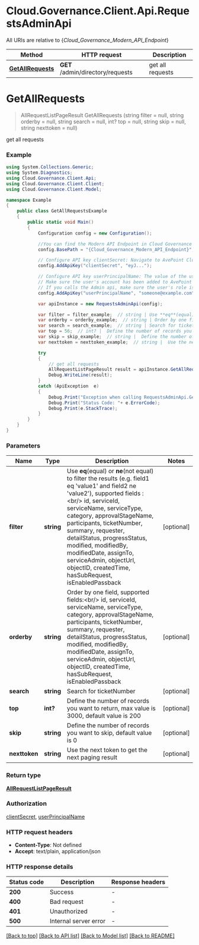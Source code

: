 # Cloud.Governance.Client.Api.RequestsAdminApi

All URIs are relative to {*Cloud_Governance_Modern_API_Endpoint*}

Method | HTTP request | Description
------------- | ------------- | -------------
[**GetAllRequests**](RequestsAdminApi.md#getallrequests) | **GET** /admin/directory/requests | get all requests


<a name="getallrequests"></a>
# **GetAllRequests**
> AllRequestListPageResult GetAllRequests (string filter = null, string orderby = null, string search = null, int? top = null, string skip = null, string nexttoken = null)

get all requests

### Example
```csharp
using System.Collections.Generic;
using System.Diagnostics;
using Cloud.Governance.Client.Api;
using Cloud.Governance.Client.Client;
using Cloud.Governance.Client.Model;

namespace Example
{
    public class GetAllRequestsExample
    {
        public static void Main()
        {
            Configuration config = new Configuration();

            //You can find the Modern API Endpoint in Cloud Governance admin user guide for your environment.
            config.BasePath = "{Cloud_Governance_Modern_API_Endpoint}";

            // Configure API key clientSecret: Navigate to AvePoint Cloud Governance Settings > API Authentication Management to Obtain a client secret.
            config.AddApiKey("clientSecret", "eyJ...");

            // Configure API key userPrincipalName: The value of the userPrincipalName parameter is the login name of a delegated user that will be used to invoke the AvePoint Cloud Governance API. 
            // Make sure the user's account has been added to AvePoint Online Services and has the license for AvePoint Cloud Governance.
            // If you calls the Admin api, make sure the user's role is Service Administrator for AvePoint Cloud Governance.
            config.AddApiKey("userPrincipalName", "someone@example.com");

            var apiInstance = new RequestsAdminApi(config);

            var filter = filter_example;  // string | Use **eq**(equal) or **ne**(not equal) to filter the results (e.g. field1 eq 'value1' and field2 ne 'value2'), supported fields :<br/> id, serviceId, serviceName, serviceType, category, approvalStageName, participants, ticketNumber, summary, requester, detailStatus, progressStatus, modified, modifiedBy, modifiedDate, assignTo, serviceAdmin, objectUrl, objectID, createdTime, hasSubRequest, isEnabledPassback (optional) 
            var orderby = orderby_example;  // string | Order by one field, supported fields:<br/> id, serviceId, serviceName, serviceType, category, approvalStageName, participants, ticketNumber, summary, requester, detailStatus, progressStatus, modified, modifiedBy, modifiedDate, assignTo, serviceAdmin, objectUrl, objectID, createdTime, hasSubRequest, isEnabledPassback (optional) 
            var search = search_example;  // string | Search for ticketNumber (optional) 
            var top = 56;  // int? |  Define the number of records you want to return, max value is 3000, default value is 200 (optional) 
            var skip = skip_example;  // string |  Define the number of records you want to skip, default value is 0 (optional) 
            var nexttoken = nexttoken_example;  // string |  Use the next token to get the next paging result (optional) 

            try
            {
                // get all requests
                AllRequestListPageResult result = apiInstance.GetAllRequests(filter, orderby, search, top, skip, nexttoken);
                Debug.WriteLine(result);
            }
            catch (ApiException  e)
            {
                Debug.Print("Exception when calling RequestsAdminApi.GetAllRequests: " + e.Message );
                Debug.Print("Status Code: "+ e.ErrorCode);
                Debug.Print(e.StackTrace);
            }
        }
    }
}
```

### Parameters

Name | Type | Description  | Notes
------------- | ------------- | ------------- | -------------
 **filter** | **string**| Use **eq**(equal) or **ne**(not equal) to filter the results (e.g. field1 eq &#39;value1&#39; and field2 ne &#39;value2&#39;), supported fields :&lt;br/&gt; id, serviceId, serviceName, serviceType, category, approvalStageName, participants, ticketNumber, summary, requester, detailStatus, progressStatus, modified, modifiedBy, modifiedDate, assignTo, serviceAdmin, objectUrl, objectID, createdTime, hasSubRequest, isEnabledPassback | [optional] 
 **orderby** | **string**| Order by one field, supported fields:&lt;br/&gt; id, serviceId, serviceName, serviceType, category, approvalStageName, participants, ticketNumber, summary, requester, detailStatus, progressStatus, modified, modifiedBy, modifiedDate, assignTo, serviceAdmin, objectUrl, objectID, createdTime, hasSubRequest, isEnabledPassback | [optional] 
 **search** | **string**| Search for ticketNumber | [optional] 
 **top** | **int?**|  Define the number of records you want to return, max value is 3000, default value is 200 | [optional] 
 **skip** | **string**|  Define the number of records you want to skip, default value is 0 | [optional] 
 **nexttoken** | **string**|  Use the next token to get the next paging result | [optional] 

### Return type

[**AllRequestListPageResult**](AllRequestListPageResult.md)

### Authorization

[clientSecret](../README.md#clientSecret), [userPrincipalName](../README.md#userPrincipalName)

### HTTP request headers

 - **Content-Type**: Not defined
 - **Accept**: text/plain, application/json

### HTTP response details
| Status code | Description | Response headers |
|-------------|-------------|------------------|
| **200** | Success |  -  |
| **400** | Bad request |  -  |
| **401** | Unauthorized |  -  |
| **500** | Internal server error |  -  |

[[Back to top]](#) [[Back to API list]](../README.md#documentation-for-api-endpoints) [[Back to Model list]](../README.md#documentation-for-models) [[Back to README]](../README.md)

